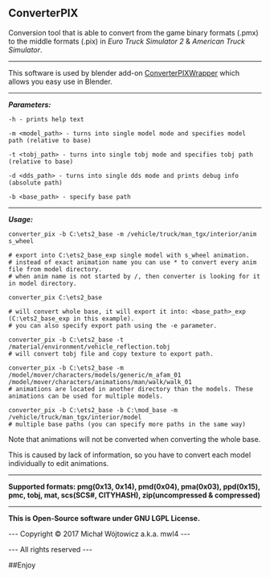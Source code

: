 **ConverterPIX**
------------

Conversion tool that is able to convert from the game binary formats (.pmx) to the middle formats (.pix) in *Euro Truck Simulator 2* & *American Truck Simulator*.


----------

This software is used by blender add-on [ConverterPIXWrapper](https://github.com/simon50keda/ConverterPIXWrapper) which allows you easy use in Blender.

----------


***Parameters:***

    -h - prints help text
    
    -m <model_path> - turns into single model mode and specifies model path (relative to base)
    
    -t <tobj_path> - turns into single tobj mode and specifies tobj path (relative to base)
    
    -d <dds_path> - turns into single dds mode and prints debug info (absolute path)

    -b <base_path> - specify base path


----------
***Usage:***

    converter_pix -b C:\ets2_base -m /vehicle/truck/man_tgx/interior/anim s_wheel
    
    # export into C:\ets2_base_exp single model with s_wheel animation.
    # instead of exact animation name you can use * to convert every anim file from model directory.
    # when anim name is not started by /, then converter is looking for it in model directory.

    converter_pix C:\ets2_base
    
    # will convert whole base, it will export it into: <base_path>_exp (C:\ets2_base_exp in this example).
    # you can also specify export path using the -e parameter.
    
    converter_pix -b C:\ets2_base -t /material/environment/vehicle_reflection.tobj
    # will convert tobj file and copy texture to export path.

    converter_pix -b C:\ets2_base -m /model/mover/characters/models/generic/m_afam_01 /model/mover/characters/animations/man/walk/walk_01
    # animations are located in another directory than the models. These animations can be used for multiple models.

    converter_pix -b C:\ets2_base -b C:\mod_base -m /vehicle/truck/man_tgx/interior/model
    # multiple base paths (you can specify more paths in the same way)
    
Note that animations will not be converted when converting the whole base.

This is caused by lack of information, so you have to convert each model individually to edit animations.


----------

**Supported formats: pmg(0x13, 0x14), pmd(0x04), pma(0x03), ppd(0x15), pmc, tobj, mat, scs(SCS#, CITYHASH), zip(uncompressed & compressed)**

----------

**This is Open-Source software under GNU LGPL License.**

--- Copyright © 2017 Michał Wójtowicz a.k.a. mwl4 ---

--- All rights reserved ---

##Enjoy